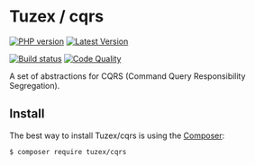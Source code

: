 # Tuzex / cqrs

[![PHP version](https://img.shields.io/packagist/php-v/tuzex/cqrs?style=flat-square)](http://php.net)
[![Latest Version](https://img.shields.io/packagist/v/tuzex/cqrs?style=flat-square)](https://packagist.org/packages/tuzex/cqrs)

[![Build status](https://img.shields.io/github/workflow/status/tuzex/cqrs/Tests?style=flat-square)](https://github.com/Tuzex/cqrs/actions?query=workflow%3ATests)
[![Code Quality](https://img.shields.io/scrutinizer/quality/g/tuzex/cqrs?style=flat-square)](https://scrutinizer-ci.com/g/Tuzex/cqrs/?branch=master)

A set of abstractions for CQRS (Command Query Responsibility Segregation).

Install
------------

The best way to install Tuzex/cqrs is using the [Composer](http://getcomposer.org/):

```sh
$ composer require tuzex/cqrs
```
